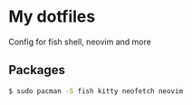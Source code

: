# My dotfiles
Config for fish shell, neovim and more

## Packages
```bash
$ sudo pacman -S fish kitty neofetch neovim
```
